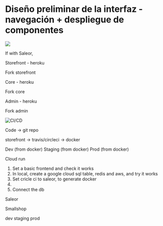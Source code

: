 # Diseño preliminar de la interfaz - navegación + despliegue de componentes

<img src="http://yuml.me/diagram/scruffy/activity/(start)->(auth)->(Catalogo de comercios o productos o precios)->(productos al carro y finnalizar compra)->(end)" >

If with Saleor, 

Storefront - heroku

Fork storefront

Core - heroku

Fork core

Admin - heroku

Fork admin

![CI/CD](https://stackify.com/wp-content/uploads/2019/04/big-Feature-Image-on-What-Is-CI_CD.jpg)

Code -> git repo

storefront -> travis/circleci -> docker

Dev (from docker)
Staging (from docker)
Prod (from docker)

Cloud run 

1. Set a basic frontend and check it works
2. In local, create a google cloud sql table, redis and aws, and try it works
3. Set cricle ci to saleor, to generate docker
4. 
4. Connect the db

Saleor

Smallshop

dev
staging
prod



